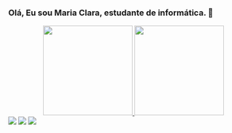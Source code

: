 ### Olá, Eu sou Maria Clara, estudante de informática.  👋


 <div align="center">
  <a href="https://github.com/Clara-ang">
  <img height="180em" src="https://github-readme-stats.vercel.app/api?username=Clara-ang&show_icons=true&theme=dracula&include_all_commits=true&count_private=true"/>
  <img height="180em" src="https://github-readme-stats.vercel.app/api/top-langs/?username=Clara-ang&layout=compact&langs_count=7&theme=dracula"/>
</div>
  
<div> 
  <a href="https://instagram.com/clary_820" target="_blank"><img src="https://img.shields.io/badge/-Instagram-%23E4405F?style=for-the-badge&logo=instagram&logoColor=white" target="_blank"></a>
 <a href="https://discord.gg/Clara-S.Melo" target="_blank"><img src="https://img.shields.io/badge/Discord-7289DA?style=for-the-badge&logo=discord&logoColor=white" target="_blank"></a> 
  <a href="https://www.linkedin.com/in/maria-clara-melo-5124b8186" target="_blank"><img src="https://img.shields.io/badge/-LinkedIn-%230077B5?style=for-the-badge&logo=linkedin&logoColor=white" target="_blank"></a>
</div>
